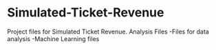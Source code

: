 # Simulated-Ticket-Revenue
Project files for Simulated Ticket Revenue.
Analysis Files
-Files for data analysis
-Machine Learning files
